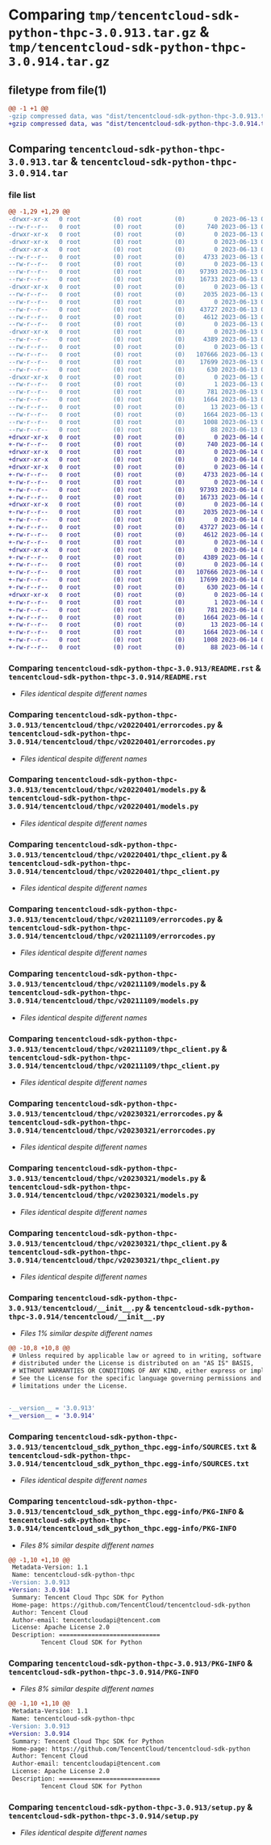 # Comparing `tmp/tencentcloud-sdk-python-thpc-3.0.913.tar.gz` & `tmp/tencentcloud-sdk-python-thpc-3.0.914.tar.gz`

## filetype from file(1)

```diff
@@ -1 +1 @@
-gzip compressed data, was "dist/tencentcloud-sdk-python-thpc-3.0.913.tar", last modified: Tue Jun 13 02:26:52 2023, max compression
+gzip compressed data, was "dist/tencentcloud-sdk-python-thpc-3.0.914.tar", last modified: Wed Jun 14 00:35:57 2023, max compression
```

## Comparing `tencentcloud-sdk-python-thpc-3.0.913.tar` & `tencentcloud-sdk-python-thpc-3.0.914.tar`

### file list

```diff
@@ -1,29 +1,29 @@
-drwxr-xr-x   0 root         (0) root         (0)        0 2023-06-13 02:26:52.000000 tencentcloud-sdk-python-thpc-3.0.913/
--rw-r--r--   0 root         (0) root         (0)      740 2023-06-13 02:26:52.000000 tencentcloud-sdk-python-thpc-3.0.913/README.rst
-drwxr-xr-x   0 root         (0) root         (0)        0 2023-06-13 02:26:52.000000 tencentcloud-sdk-python-thpc-3.0.913/tencentcloud/
-drwxr-xr-x   0 root         (0) root         (0)        0 2023-06-13 02:26:52.000000 tencentcloud-sdk-python-thpc-3.0.913/tencentcloud/thpc/
-drwxr-xr-x   0 root         (0) root         (0)        0 2023-06-13 02:26:52.000000 tencentcloud-sdk-python-thpc-3.0.913/tencentcloud/thpc/v20220401/
--rw-r--r--   0 root         (0) root         (0)     4733 2023-06-13 02:26:52.000000 tencentcloud-sdk-python-thpc-3.0.913/tencentcloud/thpc/v20220401/errorcodes.py
--rw-r--r--   0 root         (0) root         (0)        0 2023-06-13 02:26:52.000000 tencentcloud-sdk-python-thpc-3.0.913/tencentcloud/thpc/v20220401/__init__.py
--rw-r--r--   0 root         (0) root         (0)    97393 2023-06-13 02:26:52.000000 tencentcloud-sdk-python-thpc-3.0.913/tencentcloud/thpc/v20220401/models.py
--rw-r--r--   0 root         (0) root         (0)    16733 2023-06-13 02:26:52.000000 tencentcloud-sdk-python-thpc-3.0.913/tencentcloud/thpc/v20220401/thpc_client.py
-drwxr-xr-x   0 root         (0) root         (0)        0 2023-06-13 02:26:52.000000 tencentcloud-sdk-python-thpc-3.0.913/tencentcloud/thpc/v20211109/
--rw-r--r--   0 root         (0) root         (0)     2035 2023-06-13 02:26:52.000000 tencentcloud-sdk-python-thpc-3.0.913/tencentcloud/thpc/v20211109/errorcodes.py
--rw-r--r--   0 root         (0) root         (0)        0 2023-06-13 02:26:52.000000 tencentcloud-sdk-python-thpc-3.0.913/tencentcloud/thpc/v20211109/__init__.py
--rw-r--r--   0 root         (0) root         (0)    43727 2023-06-13 02:26:52.000000 tencentcloud-sdk-python-thpc-3.0.913/tencentcloud/thpc/v20211109/models.py
--rw-r--r--   0 root         (0) root         (0)     4612 2023-06-13 02:26:52.000000 tencentcloud-sdk-python-thpc-3.0.913/tencentcloud/thpc/v20211109/thpc_client.py
--rw-r--r--   0 root         (0) root         (0)        0 2023-06-13 02:26:52.000000 tencentcloud-sdk-python-thpc-3.0.913/tencentcloud/thpc/__init__.py
-drwxr-xr-x   0 root         (0) root         (0)        0 2023-06-13 02:26:52.000000 tencentcloud-sdk-python-thpc-3.0.913/tencentcloud/thpc/v20230321/
--rw-r--r--   0 root         (0) root         (0)     4389 2023-06-13 02:26:52.000000 tencentcloud-sdk-python-thpc-3.0.913/tencentcloud/thpc/v20230321/errorcodes.py
--rw-r--r--   0 root         (0) root         (0)        0 2023-06-13 02:26:52.000000 tencentcloud-sdk-python-thpc-3.0.913/tencentcloud/thpc/v20230321/__init__.py
--rw-r--r--   0 root         (0) root         (0)   107666 2023-06-13 02:26:52.000000 tencentcloud-sdk-python-thpc-3.0.913/tencentcloud/thpc/v20230321/models.py
--rw-r--r--   0 root         (0) root         (0)    17699 2023-06-13 02:26:52.000000 tencentcloud-sdk-python-thpc-3.0.913/tencentcloud/thpc/v20230321/thpc_client.py
--rw-r--r--   0 root         (0) root         (0)      630 2023-06-13 02:26:52.000000 tencentcloud-sdk-python-thpc-3.0.913/tencentcloud/__init__.py
-drwxr-xr-x   0 root         (0) root         (0)        0 2023-06-13 02:26:52.000000 tencentcloud-sdk-python-thpc-3.0.913/tencentcloud_sdk_python_thpc.egg-info/
--rw-r--r--   0 root         (0) root         (0)        1 2023-06-13 02:26:52.000000 tencentcloud-sdk-python-thpc-3.0.913/tencentcloud_sdk_python_thpc.egg-info/dependency_links.txt
--rw-r--r--   0 root         (0) root         (0)      781 2023-06-13 02:26:52.000000 tencentcloud-sdk-python-thpc-3.0.913/tencentcloud_sdk_python_thpc.egg-info/SOURCES.txt
--rw-r--r--   0 root         (0) root         (0)     1664 2023-06-13 02:26:52.000000 tencentcloud-sdk-python-thpc-3.0.913/tencentcloud_sdk_python_thpc.egg-info/PKG-INFO
--rw-r--r--   0 root         (0) root         (0)       13 2023-06-13 02:26:52.000000 tencentcloud-sdk-python-thpc-3.0.913/tencentcloud_sdk_python_thpc.egg-info/top_level.txt
--rw-r--r--   0 root         (0) root         (0)     1664 2023-06-13 02:26:52.000000 tencentcloud-sdk-python-thpc-3.0.913/PKG-INFO
--rw-r--r--   0 root         (0) root         (0)     1008 2023-06-13 02:26:52.000000 tencentcloud-sdk-python-thpc-3.0.913/setup.py
--rw-r--r--   0 root         (0) root         (0)       88 2023-06-13 02:26:52.000000 tencentcloud-sdk-python-thpc-3.0.913/setup.cfg
+drwxr-xr-x   0 root         (0) root         (0)        0 2023-06-14 00:35:57.000000 tencentcloud-sdk-python-thpc-3.0.914/
+-rw-r--r--   0 root         (0) root         (0)      740 2023-06-14 00:35:57.000000 tencentcloud-sdk-python-thpc-3.0.914/README.rst
+drwxr-xr-x   0 root         (0) root         (0)        0 2023-06-14 00:35:57.000000 tencentcloud-sdk-python-thpc-3.0.914/tencentcloud/
+drwxr-xr-x   0 root         (0) root         (0)        0 2023-06-14 00:35:57.000000 tencentcloud-sdk-python-thpc-3.0.914/tencentcloud/thpc/
+drwxr-xr-x   0 root         (0) root         (0)        0 2023-06-14 00:35:57.000000 tencentcloud-sdk-python-thpc-3.0.914/tencentcloud/thpc/v20220401/
+-rw-r--r--   0 root         (0) root         (0)     4733 2023-06-14 00:35:57.000000 tencentcloud-sdk-python-thpc-3.0.914/tencentcloud/thpc/v20220401/errorcodes.py
+-rw-r--r--   0 root         (0) root         (0)        0 2023-06-14 00:35:57.000000 tencentcloud-sdk-python-thpc-3.0.914/tencentcloud/thpc/v20220401/__init__.py
+-rw-r--r--   0 root         (0) root         (0)    97393 2023-06-14 00:35:57.000000 tencentcloud-sdk-python-thpc-3.0.914/tencentcloud/thpc/v20220401/models.py
+-rw-r--r--   0 root         (0) root         (0)    16733 2023-06-14 00:35:57.000000 tencentcloud-sdk-python-thpc-3.0.914/tencentcloud/thpc/v20220401/thpc_client.py
+drwxr-xr-x   0 root         (0) root         (0)        0 2023-06-14 00:35:57.000000 tencentcloud-sdk-python-thpc-3.0.914/tencentcloud/thpc/v20211109/
+-rw-r--r--   0 root         (0) root         (0)     2035 2023-06-14 00:35:57.000000 tencentcloud-sdk-python-thpc-3.0.914/tencentcloud/thpc/v20211109/errorcodes.py
+-rw-r--r--   0 root         (0) root         (0)        0 2023-06-14 00:35:57.000000 tencentcloud-sdk-python-thpc-3.0.914/tencentcloud/thpc/v20211109/__init__.py
+-rw-r--r--   0 root         (0) root         (0)    43727 2023-06-14 00:35:57.000000 tencentcloud-sdk-python-thpc-3.0.914/tencentcloud/thpc/v20211109/models.py
+-rw-r--r--   0 root         (0) root         (0)     4612 2023-06-14 00:35:57.000000 tencentcloud-sdk-python-thpc-3.0.914/tencentcloud/thpc/v20211109/thpc_client.py
+-rw-r--r--   0 root         (0) root         (0)        0 2023-06-14 00:35:57.000000 tencentcloud-sdk-python-thpc-3.0.914/tencentcloud/thpc/__init__.py
+drwxr-xr-x   0 root         (0) root         (0)        0 2023-06-14 00:35:57.000000 tencentcloud-sdk-python-thpc-3.0.914/tencentcloud/thpc/v20230321/
+-rw-r--r--   0 root         (0) root         (0)     4389 2023-06-14 00:35:57.000000 tencentcloud-sdk-python-thpc-3.0.914/tencentcloud/thpc/v20230321/errorcodes.py
+-rw-r--r--   0 root         (0) root         (0)        0 2023-06-14 00:35:57.000000 tencentcloud-sdk-python-thpc-3.0.914/tencentcloud/thpc/v20230321/__init__.py
+-rw-r--r--   0 root         (0) root         (0)   107666 2023-06-14 00:35:57.000000 tencentcloud-sdk-python-thpc-3.0.914/tencentcloud/thpc/v20230321/models.py
+-rw-r--r--   0 root         (0) root         (0)    17699 2023-06-14 00:35:57.000000 tencentcloud-sdk-python-thpc-3.0.914/tencentcloud/thpc/v20230321/thpc_client.py
+-rw-r--r--   0 root         (0) root         (0)      630 2023-06-14 00:35:57.000000 tencentcloud-sdk-python-thpc-3.0.914/tencentcloud/__init__.py
+drwxr-xr-x   0 root         (0) root         (0)        0 2023-06-14 00:35:57.000000 tencentcloud-sdk-python-thpc-3.0.914/tencentcloud_sdk_python_thpc.egg-info/
+-rw-r--r--   0 root         (0) root         (0)        1 2023-06-14 00:35:57.000000 tencentcloud-sdk-python-thpc-3.0.914/tencentcloud_sdk_python_thpc.egg-info/dependency_links.txt
+-rw-r--r--   0 root         (0) root         (0)      781 2023-06-14 00:35:57.000000 tencentcloud-sdk-python-thpc-3.0.914/tencentcloud_sdk_python_thpc.egg-info/SOURCES.txt
+-rw-r--r--   0 root         (0) root         (0)     1664 2023-06-14 00:35:57.000000 tencentcloud-sdk-python-thpc-3.0.914/tencentcloud_sdk_python_thpc.egg-info/PKG-INFO
+-rw-r--r--   0 root         (0) root         (0)       13 2023-06-14 00:35:57.000000 tencentcloud-sdk-python-thpc-3.0.914/tencentcloud_sdk_python_thpc.egg-info/top_level.txt
+-rw-r--r--   0 root         (0) root         (0)     1664 2023-06-14 00:35:57.000000 tencentcloud-sdk-python-thpc-3.0.914/PKG-INFO
+-rw-r--r--   0 root         (0) root         (0)     1008 2023-06-14 00:35:57.000000 tencentcloud-sdk-python-thpc-3.0.914/setup.py
+-rw-r--r--   0 root         (0) root         (0)       88 2023-06-14 00:35:57.000000 tencentcloud-sdk-python-thpc-3.0.914/setup.cfg
```

### Comparing `tencentcloud-sdk-python-thpc-3.0.913/README.rst` & `tencentcloud-sdk-python-thpc-3.0.914/README.rst`

 * *Files identical despite different names*

### Comparing `tencentcloud-sdk-python-thpc-3.0.913/tencentcloud/thpc/v20220401/errorcodes.py` & `tencentcloud-sdk-python-thpc-3.0.914/tencentcloud/thpc/v20220401/errorcodes.py`

 * *Files identical despite different names*

### Comparing `tencentcloud-sdk-python-thpc-3.0.913/tencentcloud/thpc/v20220401/models.py` & `tencentcloud-sdk-python-thpc-3.0.914/tencentcloud/thpc/v20220401/models.py`

 * *Files identical despite different names*

### Comparing `tencentcloud-sdk-python-thpc-3.0.913/tencentcloud/thpc/v20220401/thpc_client.py` & `tencentcloud-sdk-python-thpc-3.0.914/tencentcloud/thpc/v20220401/thpc_client.py`

 * *Files identical despite different names*

### Comparing `tencentcloud-sdk-python-thpc-3.0.913/tencentcloud/thpc/v20211109/errorcodes.py` & `tencentcloud-sdk-python-thpc-3.0.914/tencentcloud/thpc/v20211109/errorcodes.py`

 * *Files identical despite different names*

### Comparing `tencentcloud-sdk-python-thpc-3.0.913/tencentcloud/thpc/v20211109/models.py` & `tencentcloud-sdk-python-thpc-3.0.914/tencentcloud/thpc/v20211109/models.py`

 * *Files identical despite different names*

### Comparing `tencentcloud-sdk-python-thpc-3.0.913/tencentcloud/thpc/v20211109/thpc_client.py` & `tencentcloud-sdk-python-thpc-3.0.914/tencentcloud/thpc/v20211109/thpc_client.py`

 * *Files identical despite different names*

### Comparing `tencentcloud-sdk-python-thpc-3.0.913/tencentcloud/thpc/v20230321/errorcodes.py` & `tencentcloud-sdk-python-thpc-3.0.914/tencentcloud/thpc/v20230321/errorcodes.py`

 * *Files identical despite different names*

### Comparing `tencentcloud-sdk-python-thpc-3.0.913/tencentcloud/thpc/v20230321/models.py` & `tencentcloud-sdk-python-thpc-3.0.914/tencentcloud/thpc/v20230321/models.py`

 * *Files identical despite different names*

### Comparing `tencentcloud-sdk-python-thpc-3.0.913/tencentcloud/thpc/v20230321/thpc_client.py` & `tencentcloud-sdk-python-thpc-3.0.914/tencentcloud/thpc/v20230321/thpc_client.py`

 * *Files identical despite different names*

### Comparing `tencentcloud-sdk-python-thpc-3.0.913/tencentcloud/__init__.py` & `tencentcloud-sdk-python-thpc-3.0.914/tencentcloud/__init__.py`

 * *Files 1% similar despite different names*

```diff
@@ -10,8 +10,8 @@
 # Unless required by applicable law or agreed to in writing, software
 # distributed under the License is distributed on an "AS IS" BASIS,
 # WITHOUT WARRANTIES OR CONDITIONS OF ANY KIND, either express or implied.
 # See the License for the specific language governing permissions and
 # limitations under the License.
 
 
-__version__ = '3.0.913'
+__version__ = '3.0.914'
```

### Comparing `tencentcloud-sdk-python-thpc-3.0.913/tencentcloud_sdk_python_thpc.egg-info/SOURCES.txt` & `tencentcloud-sdk-python-thpc-3.0.914/tencentcloud_sdk_python_thpc.egg-info/SOURCES.txt`

 * *Files identical despite different names*

### Comparing `tencentcloud-sdk-python-thpc-3.0.913/tencentcloud_sdk_python_thpc.egg-info/PKG-INFO` & `tencentcloud-sdk-python-thpc-3.0.914/tencentcloud_sdk_python_thpc.egg-info/PKG-INFO`

 * *Files 8% similar despite different names*

```diff
@@ -1,10 +1,10 @@
 Metadata-Version: 1.1
 Name: tencentcloud-sdk-python-thpc
-Version: 3.0.913
+Version: 3.0.914
 Summary: Tencent Cloud Thpc SDK for Python
 Home-page: https://github.com/TencentCloud/tencentcloud-sdk-python
 Author: Tencent Cloud
 Author-email: tencentcloudapi@tencent.com
 License: Apache License 2.0
 Description: ============================
         Tencent Cloud SDK for Python
```

### Comparing `tencentcloud-sdk-python-thpc-3.0.913/PKG-INFO` & `tencentcloud-sdk-python-thpc-3.0.914/PKG-INFO`

 * *Files 8% similar despite different names*

```diff
@@ -1,10 +1,10 @@
 Metadata-Version: 1.1
 Name: tencentcloud-sdk-python-thpc
-Version: 3.0.913
+Version: 3.0.914
 Summary: Tencent Cloud Thpc SDK for Python
 Home-page: https://github.com/TencentCloud/tencentcloud-sdk-python
 Author: Tencent Cloud
 Author-email: tencentcloudapi@tencent.com
 License: Apache License 2.0
 Description: ============================
         Tencent Cloud SDK for Python
```

### Comparing `tencentcloud-sdk-python-thpc-3.0.913/setup.py` & `tencentcloud-sdk-python-thpc-3.0.914/setup.py`

 * *Files identical despite different names*

